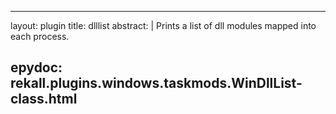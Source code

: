 
---
layout: plugin
title: dlllist
abstract: |
    Prints a list of dll modules mapped into each process.

epydoc: rekall.plugins.windows.taskmods.WinDllList-class.html
---
